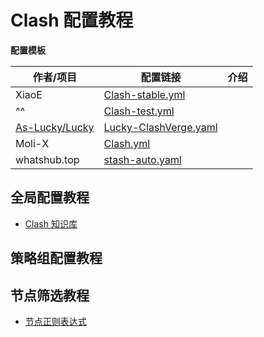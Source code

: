 # Clash 配置教程

**配置模板**

| 作者/项目                                               | 配置链接                                                                                                                                      | 介绍  |
| --------------------------------------------------- | ----------------------------------------------------------------------------------------------------------------------------------------- | --- |
| XiaoE                                               | [Clash-stable.yml](https://raw.githubusercontent.com/LaolunsiG/XiaoE_PCR/refs/heads/main/Config_File/Clash/Config/XiaoE_Clash-stable.yml) |     |
| ^^                                                  | [Clash-test.yml](https://raw.githubusercontent.com/LaolunsiG/XiaoE_PCR/refs/heads/main/Config_File/Clash/Config/XiaoE_Clash-test.yml)     |     |
| [As-Lucky/Lucky](https://github.com/As-Lucky/Lucky) | [Lucky-ClashVerge.yaml](https://raw.githubusercontent.com/As-Lucky/Lucky/refs/heads/main/Lucky-ClashVerge.yaml)                           |     |
| Moli-X                                              | [Clash.yml](https://raw.githubusercontent.com/Moli-X/Resources/main/Clash/Clash.yml)                                                      |     |
| whatshub.top                                        | [stash-auto.yaml](https://whatshub.top/config/stash-auto.yaml)                                                                            |     |

## 全局配置教程
- [Clash 知识库](https://clash.wiki/)

## 策略组配置教程

## 节点筛选教程
- [节点正则表达式](https://github.com/LaolunsiG/PCR/blob/main/Agency_Wiki/%E8%8A%82%E7%82%B9%E7%9A%84%E6%AD%A3%E5%88%99%E8%A1%A8%E8%BE%BE%E5%BC%8F.md)
